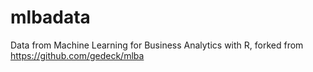 # mlbadata
Data from Machine Learning for Business Analytics with R, forked from https://github.com/gedeck/mlba
